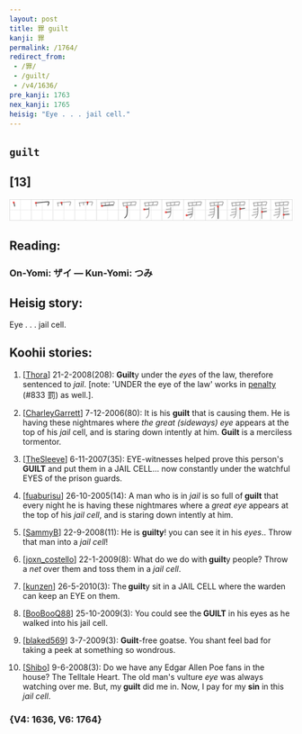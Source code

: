 ```yaml
---
layout: post
title: 罪 guilt
kanji: 罪
permalink: /1764/
redirect_from:
 - /罪/
 - /guilt/
 - /v4/1636/
pre_kanji: 1763
nex_kanji: 1765
heisig: "Eye . . . jail cell."
---
```


## `guilt`

## [13]

<div class="stroke"><img src="../images/E7BDAA.png" /></div>

## Reading:

### On-Yomi: ザイ &mdash; Kun-Yomi: つみ

## Heisig story:

Eye . . . jail cell.

## Koohii stories:

1) [<a href="http://kanji.koohii.com/profile/Thora">Thora</a>] 21-2-2008(208): <strong>Guilt</strong>y under the <em>eye</em>s of the law, therefore sentenced to <em>jail</em>. [note: &#039;UNDER the eye of the law&#039; works in <a href="../v4/833">penalty</a> (#833 罰) as well.].

2) [<a href="http://kanji.koohii.com/profile/CharleyGarrett">CharleyGarrett</a>] 7-12-2006(80): It is his <strong>guilt</strong> that is causing them. He is having these nightmares where <em>the great (sideways) eye</em> appears at the top of his <em>jail</em> cell, and is staring down intently at him. <strong>Guilt</strong> is a merciless tormentor.

3) [<a href="http://kanji.koohii.com/profile/TheSleeve">TheSleeve</a>] 6-11-2007(35): EYE-witnesses helped prove this person&#039;s<strong> GUILT</strong> and put them in a JAIL CELL... now constantly under the watchful EYES of the prison guards.

4) [<a href="http://kanji.koohii.com/profile/fuaburisu">fuaburisu</a>] 26-10-2005(14): A man who is in <em>jail</em> is so full of<strong> guilt</strong> that every night he is having these nightmares where a <em>great eye</em> appears at the top of his <em>jail cell</em>, and is staring down intently at him.

5) [<a href="http://kanji.koohii.com/profile/SammyB">SammyB</a>] 22-9-2008(11): He is <strong>guilty</strong>! you can see it in his <em>eyes</em>.. Throw that man into a <em>jail cell</em>!

6) [<a href="http://kanji.koohii.com/profile/joxn_costello">joxn_costello</a>] 22-1-2009(8): What do we do with<strong> guilt</strong>y people? Throw a <em>net</em> over them and toss them in a <em>jail cell</em>.

7) [<a href="http://kanji.koohii.com/profile/kunzen">kunzen</a>] 26-5-2010(3): The<strong> guilt</strong>y sit in a JAIL CELL where the warden can keep an EYE on them.

8) [<a href="http://kanji.koohii.com/profile/BooBooQ88">BooBooQ88</a>] 25-10-2009(3): You could see the<strong> GUILT</strong> in his eyes as he walked into his jail cell.

9) [<a href="http://kanji.koohii.com/profile/blaked569">blaked569</a>] 3-7-2009(3): <strong>Guilt</strong>-free goatse. You shant feel bad for taking a peek at something so wondrous.

10) [<a href="http://kanji.koohii.com/profile/Shibo">Shibo</a>] 9-6-2008(3): Do we have any Edgar Allen Poe fans in the house? The Telltale Heart. The old man&#039;s vulture <em>eye</em> was always watching over me. But, my<strong> guilt</strong> did me in. Now, I pay for my <strong>sin</strong> in this <em>jail cell</em>.

### {V4: 1636, V6: 1764}

